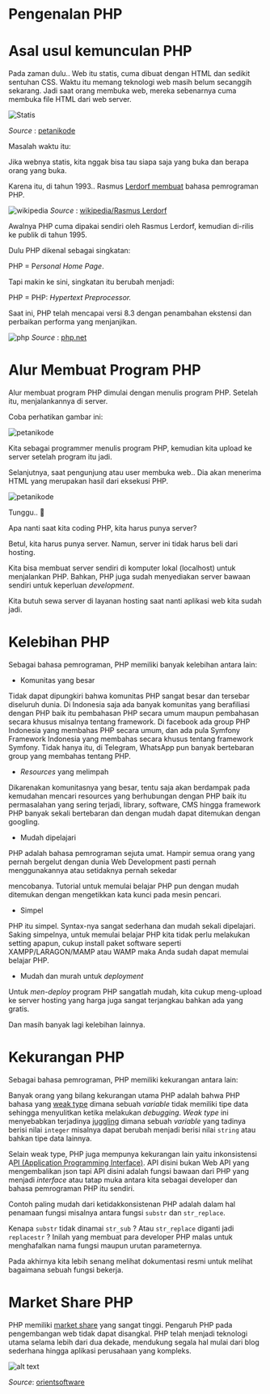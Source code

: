 # Pengenalan PHP

# Asal usul kemunculan PHP

Pada zaman dulu.. Web itu statis, cuma dibuat dengan HTML dan sedikit sentuhan CSS. Waktu itu memang teknologi web masih belum secanggih sekarang. Jadi saat orang membuka web, mereka sebenarnya cuma membuka file HTML dari web server.

![Statis](https://www.petanikode.com/img/php-konsep/web-statis.avif) 

*Source* : [petanikode](petanikode.com)

Masalah waktu itu:

Jika webnya statis, kita nggak bisa tau siapa saja yang buka dan berapa orang yang buka.

Karena itu, di tahun 1993.. Rasmus [Lerdorf membuat]([https://](https://en.wikipedia.org/wiki/Rasmus_Lerdorf)) bahasa pemrograman PHP.

![wikipedia](https://www.petanikode.com/img/php-konsep/rasmus-lerdorf.avif)
*Source* : [wikipedia/Rasmus Lerdorf](https://en.wikipedia.org/wiki/Rasmus_Lerdorf)

Awalnya PHP cuma dipakai sendiri oleh Rasmus Lerdorf, kemudian di-rilis ke publik di tahun 1995.

Dulu PHP dikenal sebagai singkatan:

PHP = P*ersonal Home Page*.

Tapi makin ke sini, singkatan itu berubah menjadi:

PHP = PHP: *Hypertext Preprocessor.*

Saat ini, PHP telah mencapai versi 8.3 dengan penambahan ekstensi dan perbaikan performa yang menjanjikan. 

![php](https://i.imgur.com/JY3h6EQ.png)
*Source* : [php.net](https://www.php.net/supported-versions.php)

# Alur Membuat Program PHP

Alur membuat program PHP dimulai dengan menulis program PHP. Setelah itu, menjalankannya di server.

Coba perhatikan gambar ini:

![petanikode](https://www.petanikode.com/img/php-konsep/alur-coding-php.avif)

Kita sebagai programmer menulis program PHP, kemudian kita upload ke server setelah program itu jadi.

Selanjutnya, saat pengunjung atau user membuka web.. Dia akan menerima HTML yang merupakan hasil dari eksekusi PHP.

![petanikode](https://www.petanikode.com/img/php-konsep/eksekusi-web-php.avif)

Tunggu.. 🤔

Apa nanti saat kita coding PHP, kita harus punya server?

Betul, kita harus punya server. Namun, server ini tidak harus beli dari hosting.

Kita bisa membuat server sendiri di komputer lokal (localhost) untuk menjalankan PHP. Bahkan, PHP juga sudah menyediakan server bawaan sendiri untuk keperluan *development*.

Kita butuh sewa server di layanan hosting saat nanti aplikasi web kita sudah jadi.


# Kelebihan PHP
  
Sebagai bahasa pemrograman, PHP memiliki banyak kelebihan antara lain:

- Komunitas yang besar
  
Tidak dapat dipungkiri bahwa komunitas PHP sangat besar dan tersebar diseluruh dunia. Di Indonesia saja ada banyak komunitas yang berafiliasi dengan PHP baik itu pembahasan PHP secara umum maupun pembahasan secara khusus misalnya tentang framework. Di facebook ada group PHP Indonesia yang membahas PHP secara umum, dan ada pula Symfony Framework Indonesia yang membahas secara khusus tentang framework Symfony. Tidak hanya itu, di Telegram, WhatsApp pun banyak bertebaran group yang membahas tentang PHP.

- *Resources* yang melimpah

Dikarenakan komunitasnya yang besar, tentu saja akan berdampak pada kemudahan mencari resources yang berhubungan dengan PHP baik itu permasalahan yang sering terjadi, library, software, CMS hingga framework PHP banyak sekali bertebaran dan dengan mudah dapat ditemukan dengan googling.

- Mudah dipelajari

PHP adalah bahasa pemrograman sejuta umat. Hampir semua orang yang pernah bergelut dengan dunia Web Development pasti pernah menggunakannya atau setidaknya pernah sekedar

mencobanya. Tutorial untuk memulai belajar PHP pun dengan mudah ditemukan dengan mengetikkan kata kunci pada mesin pencari.

- Simpel

PHP itu simpel. Syntax-nya sangat sederhana dan mudah sekali dipelajari. Saking simpelnya, untuk memulai belajar PHP kita tidak perlu melakukan setting apapun, cukup install paket software seperti XAMPP/LARAGON/MAMP atau WAMP maka Anda sudah dapat memulai belajar PHP.

- Mudah dan murah untuk *deployment*

Untuk *men-deploy* program PHP sangatlah mudah, kita cukup meng-upload ke server hosting yang harga juga sangat terjangkau bahkan ada yang gratis.

Dan masih banyak lagi kelebihan lainnya.

# Kekurangan PHP

Sebagai bahasa pemrograman, PHP memiliki kekurangan antara lain:

Banyak orang yang bilang kekurangan utama PHP adalah bahwa PHP bahasa yang [weak type]([https://](https://en.wikipedia.org/wiki/Strong_and_weak_typing)) dimana sebuah *variable* tidak memiliki tipe data sehingga menyulitkan ketika melakukan *debugging*. *Weak type* ini menyebabkan terjadinya [juggling]([https://](http://php.net/manual/en/language.types.type-juggling.php)) dimana sebuah *variable* yang tadinya berisi nilai `integer` misalnya dapat berubah menjadi berisi nilai `string` atau bahkan tipe data lainnya.

Selain weak type, PHP juga mempunya kekurangan lain yaitu inkonsistensi A[PI (Application Programming Interface)]([https://](https://en.wikipedia.org/wiki/Application_programming_interface)). API disini bukan Web API yang mengembalikan json tapi API disini adalah fungsi bawaan dari PHP yang menjadi *interface* atau tatap muka antara kita sebagai developer dan bahasa pemrograman PHP itu sendiri. 

Contoh paling mudah dari ketidakkonsistenan PHP adalah dalam hal penamaan fungsi misalnya antara fungsi `substr` dan `str_replace`.

Kenapa `substr` tidak dinamai `str_sub` ? Atau `str_replace` diganti jadi `replacestr` ? Inilah yang membuat para developer PHP malas untuk menghafalkan nama fungsi maupun urutan parameternya. 

Pada akhirnya kita lebih senang melihat dokumentasi resmi untuk melihat bagaimana sebuah fungsi bekerja.

# Market Share PHP

PHP memiliki [market share]([https://](https://kinsta.com/php-market-share/)) yang sangat tinggi. Pengaruh PHP pada pengembangan web tidak dapat disangkal. PHP telah menjadi teknologi utama selama lebih dari dua dekade, mendukung segala hal mulai dari blog sederhana hingga aplikasi perusahaan yang kompleks. 

![alt text](https://i.imgur.com/ZtOhsWN.png)

*Source*: [orientsoftware](https://www.orientsoftware.com/blog/most-popular-programming-languages/)